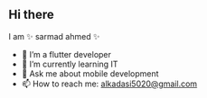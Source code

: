 ## Hi there

I am ✨ sarmad ahmed ✨

- 🔭 I’m a flutter developer
- 🌱 I’m currently learning IT
- 💬 Ask me about mobile development
- 📫 How to reach me: alkadasi5020@gmail.com
